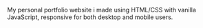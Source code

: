 My personal portfolio website i made using HTML/CSS with vanilla JavaScript, responsive for both desktop and mobile users.
